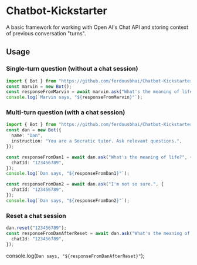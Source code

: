 # Chatbot-Kickstarter
A basic framework for working with Open AI's Chat API and storing context of previous conversation "turns".

## Usage

### Single-turn question (without a chat session)

```ts
import { Bot } from "https://github.com/ferdousbhai/Chatbot-Kickstarter/mod.ts"
const marvin = new Bot();
const responseFromMarvin = await marvin.ask("What's the meaning of life?");
console.log(`Marvin says, "${responseFromMarvin}"`);
```

### Multi-turn question (with a chat session)

```ts
import { Bot } from "https://github.com/ferdousbhai/Chatbot-Kickstarter/mod.ts"
const dan = new Bot({
  name: "Dan",
  instruction: "You are a Socratic tutor. Ask relevant questions.",
});

const responseFromDan1 = await dan.ask("What's the meaning of life?", {
  chatId: "123456789",
});
console.log(`Dan says, "${responseFromDan1}"`);

const responseFromDan2 = await dan.ask("I'm not so sure.", {
  chatId: "123456789",
});
console.log(`Dan says, "${responseFromDan2}"`);
```

### Reset a chat session
```ts
dan.reset("123456789");
const responseFromDanAfterReset = await dan.ask("What's the meaning of life?", {
  chatId: "123456789",
});
```
console.log(`Dan says, "${responseFromDanAfterReset}"`);

